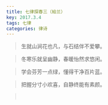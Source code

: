 ```yaml
---
title: 七律探春三（給兰）
key: 2017.3.4
tags: 七律
categories: 律诗
---
```


<blockquote class="blockquote-center">生就山涧花也凡，与石结伴不爱攀。
</blockquote>
<blockquote class="blockquote-center">冬寒乐就呈幽静，春暖怡然求悠闲。
</blockquote>
<blockquote class="blockquote-center">学会芬芳一点绿，懂得干净百片蓝。
</blockquote>
<blockquote class="blockquote-center">把握分寸小欢喜，自静终能有素颜。
</blockquote>
<blockquote class="blockquote-center"></br>
</blockquote>
